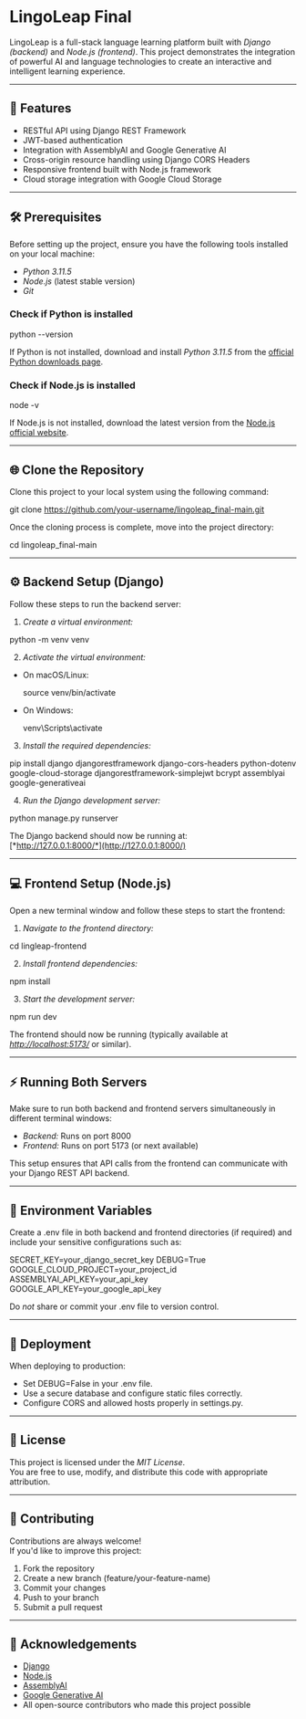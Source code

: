 # LingoLeap Final

LingoLeap is a full-stack language learning platform built with *Django (backend)* and *Node.js (frontend)*. This project demonstrates the integration of powerful AI and language technologies to create an interactive and intelligent learning experience.

---

## 🧩 Features

- RESTful API using Django REST Framework
- JWT-based authentication
- Integration with AssemblyAI and Google Generative AI
- Cross-origin resource handling using Django CORS Headers
- Responsive frontend built with Node.js framework
- Cloud storage integration with Google Cloud Storage

---

## 🛠 Prerequisites

Before setting up the project, ensure you have the following tools installed on your local machine:

- *Python 3.11.5*
- *Node.js* (latest stable version)
- *Git*

### Check if Python is installed

python --version



If Python is not installed, download and install *Python 3.11.5* from the [official Python downloads page](https://www.python.org/downloads/release/python-3115/).

### Check if Node.js is installed

node -v



If Node.js is not installed, download the latest version from the [Node.js official website](https://nodejs.org/).

---

## 🌐 Clone the Repository

Clone this project to your local system using the following command:

git clone https://github.com/your-username/lingoleap_final-main.git



Once the cloning process is complete, move into the project directory:

cd lingoleap_final-main



---

## ⚙ Backend Setup (Django)

Follow these steps to run the backend server:

1. *Create a virtual environment:*

python -m venv venv



2. *Activate the virtual environment:*

- On macOS/Linux:
  
  source venv/bin/activate
  
- On Windows:
  
  venv\Scripts\activate
  

3. *Install the required dependencies:*

pip install django djangorestframework django-cors-headers python-dotenv google-cloud-storage djangorestframework-simplejwt bcrypt assemblyai google-generativeai



4. *Run the Django development server:*

python manage.py runserver



The Django backend should now be running at:  
[*http://127.0.0.1:8000/*](http://127.0.0.1:8000/)

---

## 💻 Frontend Setup (Node.js)

Open a new terminal window and follow these steps to start the frontend:

1. *Navigate to the frontend directory:*

cd lingleap-frontend



2. *Install frontend dependencies:*

npm install



3. *Start the development server:*

npm run dev



The frontend should now be running (typically available at [*http://localhost:5173/*](http://localhost:5173/) or similar).

---

## ⚡ Running Both Servers

Make sure to run both backend and frontend servers simultaneously in different terminal windows:

- *Backend:* Runs on port 8000
- *Frontend:* Runs on port 5173 (or next available)

This setup ensures that API calls from the frontend can communicate with your Django REST API backend.

---

## 🔐 Environment Variables

Create a .env file in both backend and frontend directories (if required) and include your sensitive configurations such as:

SECRET_KEY=your_django_secret_key
DEBUG=True
GOOGLE_CLOUD_PROJECT=your_project_id
ASSEMBLYAI_API_KEY=your_api_key
GOOGLE_API_KEY=your_google_api_key



Do *not* share or commit your .env file to version control.

---

## 🚀 Deployment

When deploying to production:
- Set DEBUG=False in your .env file.
- Use a secure database and configure static files correctly.
- Configure CORS and allowed hosts properly in settings.py.

---

## 📜 License

This project is licensed under the *MIT License*.  
You are free to use, modify, and distribute this code with appropriate attribution.

---

## 🤝 Contributing

Contributions are always welcome!  
If you'd like to improve this project:
1. Fork the repository
2. Create a new branch (feature/your-feature-name)
3. Commit your changes
4. Push to your branch
5. Submit a pull request

---

## 🙌 Acknowledgements

- [Django](https://www.djangoproject.com/)
- [Node.js](https://nodejs.org/)
- [AssemblyAI](https://www.assemblyai.com/)
- [Google Generative AI](https://ai.google/)
- All open-source contributors who made this project possible
